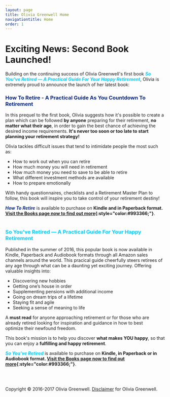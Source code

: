 ```yaml
---
layout: page
title: Olivia Greenwell Home
navigationtitle: Home
order: 1
---
```

# Exciting News: Second Book Launched!
Building on the continuing success of Olivia Greenwell's first book
 <span style="color:#00ccff;">**_So You've Retired — A Practical Guide For Your Happy Retirement_**</span>, Olivia is extremely proud to announce the launch of her latest book:<br>
### <span style="color:#08298A;">How To Retire - A Practical Guide As You Countdown To Retirement</span>

In this prequel to the first book, Olivia suggests how it's possible to create a plan which can be followed **by anyone** preparing for their retirement, **no matter what their age**, in order to gain the best chance of achieving the desired income requirements. **It's never too soon or too late to start planning your retirement strategy!**

Olivia tackles difficult issues that tend to intimidate people the most such as:

* How to work out when you can retire
* How much money you will need in retirement
* How much money you need to save to be able to retire
* What different investment methods are available
* How to prepare emotionally

With handy questionnaires, checklists and a Retirement Master Plan to follow, this book will inspire you to take control of your retirement destiny!

<span style="color:#08298A;">**_How To Retire_**</span> is available to purchase on **Kindle and in Paperback format. [Visit the Books page now to find out more](/books/){:style="color:#993366;"}**.
<br>
<br>
### <span style="color:#00ccff;">So You've Retired — A Practical Guide For Your Happy Retirement</span>

Published in the summer of 2016, this popular book is now available in Kindle, Paperback and Audiobook formats through all Amazon sales channels around the world. This pracical guide cheerfully steers retirees of any age through what can be a daunting yet exciting journey. Offering valuable insights into:


* Discovering new hobbies
* Getting one’s house in order
* Supplementing pensions with additional income
* Going on dream trips of a lifetime
* Staying fit and agile
* Seeking a sense of meaning to life

A **must read** for anyone approaching retirement or for those who are already retired looking for inspiration and guidance in how to best optimize their newfound freedom. 

<span style="font-weight:400;">This book's mission is to help you discover **what makes YOU happy**, so that you can enjoy a **fulfilling and happy retirement**.</span>

<span style="color:#00ccff;">**_So You've Retired_**</span> is available to purchase on **Kindle, in Paperback or in Audiobook format. [Visit the Books page now to find out more](/books/){:style="color:#993366;"}**.

<br>
<br>

Copyright © 2016-2017 Olivia Greenwell. [Disclaimer](/disclaimer.html) for Olivia Greenwell.
